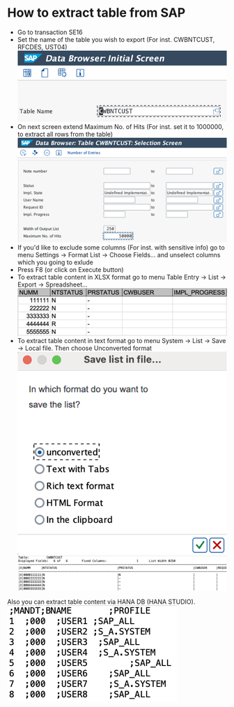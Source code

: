 # How to extract table from SAP
* Go to transaction SE16
* Set the name of the table you wish to export (For inst. CWBNTCUST, RFCDES, UST04)
![Screenshot](./img/se16_tablename.png)
* On next screen extend Maximum No. of Hits (For inst. set it to 1000000, to extract all rows from the table)
![Screenshot](./img/se16_second_screen.png)
* If you'd like to exclude some columns (For inst. with sensitive info) go to menu Settings -> Format List -> Choose Fields... and unselect columns which you going to exlude
* Press F8 (or click on Execute button)
* To extract table content in XLSX format go to menu Table Entry -> List -> Export -> Spreadsheet...
![Screenshot](./img/se16_xlsx.png)
* To extract table content in text format go to menu System -> List -> Save -> Local file. Then choose Unconverted format
![Screenshot](./img/se16_unconverted_choose.png)
![Screenshot](./img/se16_unconverted.png)

Also you can extract table content via HANA DB (HANA STUDIO).
![Screenshot](./img/hana_table.png)